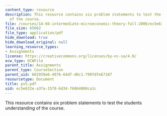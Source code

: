 ```yaml
---
content_type: resource
description: This resource contains six problem statements to test the students understanding
  of the course.
file: /courses/14-04-intermediate-microeconomic-theory-fall-2006/ec5e632ea3fa15f86d34f6864008ca1c_ps5.pdf
file_size: 65662
file_type: application/pdf
hide_download: true
hide_download_original: null
learning_resource_types:
- Assignments
license: https://creativecommons.org/licenses/by-nc-sa/4.0/
ocw_type: OCWFile
parent_title: Assignments
parent_type: CourseSection
parent_uid: 602939e6-4076-64df-d0c1-799fdfe67187
resourcetype: Document
title: ps5.pdf
uid: ec5e632e-a3fa-15f8-6d34-f6864008ca1c
---
```

This resource contains six problem statements to test the students understanding of the course.
